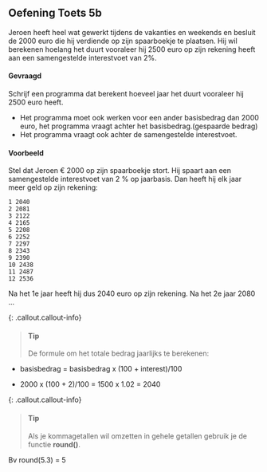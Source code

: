 ## Oefening Toets 5b
Jeroen heeft heel wat gewerkt tijdens de vakanties en weekends en besluit de 2000 euro die hij verdiende op zijn spaarboekje te plaatsen. Hij wil berekenen hoelang het duurt vooraleer hij 2500 euro op zijn rekening heeft aan een samengestelde interestvoet van 2%.

#### Gevraagd

Schrijf een programma dat berekent hoeveel jaar het duurt vooraleer hij 2500 euro heeft. 
* Het programma moet ook werken voor een ander basisbedrag dan 2000 euro, het programma vraagt achter het basisbedrag.(gespaarde bedrag) 
* Het programma vraagt ook achter de samengestelde interestvoet.

#### Voorbeeld
Stel dat Jeroen € 2000 op zijn spaarboekje stort. Hij spaart aan een samengestelde interestvoet van 2 % op jaarbasis. Dan heeft hij elk jaar meer geld op zijn rekening:

```
1 2040
2 2081
3 2122
4 2165
5 2208
6 2252
7 2297
8 2343
9 2390
10 2438
11 2487
12 2536
```
Na het 1e jaar heeft hij dus 2040 euro op zijn rekening.
Na het 2e jaar 2080 ...

{: .callout.callout-info}
> #### Tip
> De formule om het totale bedrag jaarlijks te berekenen: 
* basisbedrag = basisbedrag x (100 + interest)/100 

* 2000 x (100 + 2)/100 = 1500 x 1.02 = 2040

{: .callout.callout-info}
> #### Tip
> Als je kommagetallen wil omzetten in gehele getallen gebruik je de functie **round()**. 

Bv round(5.3) = 5
